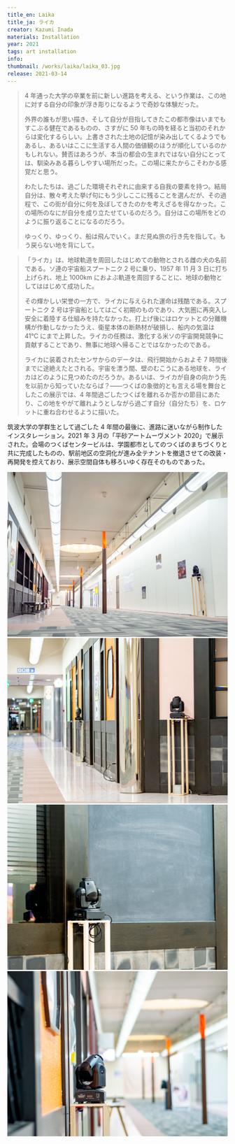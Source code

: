 ```yaml
---
title_en: Laika
title_ja: ライカ
creator: Kazumi Inada
materials: Installation
year: 2021
tags: art installation
info:
thumbnail: /works/laika/laika_03.jpg
release: 2021-03-14
---
```


> 4 年通った大学の卒業を前に新しい進路を考える、という作業は、この地に対する自分の印象が浮き彫りになるようで奇妙な体験だった。
>
> 外界の誰もが思い描き、そして自分が目指してきたこの都市像はいまでもすこぶる健在であるものの、さすがに 50 年もの時を経ると当初のそれからは変化するらしい。上書きされた土地の記憶が染み出してくるようでもあるし、あるいはここに生活する人間の価値観のほうが順化しているのかもしれない。賛否はあろうが、本当の都会の生まれではない自分にとっては、馴染みある暮らしやすい場所だった。この場に来たからこそわかる感覚だと思う。
>
> わたしたちは、過ごした環境それぞれに由来する自我の要素を持つ。結局自分は、散々考えた挙げ句にもう少しここに残ることを選んだが、その過程で、この街が自分に何を及ぼしてきたのかを考えざるを得なかった。この場所のなにが自分を成り立たせているのだろう。自分はこの場所をどのように振り返ることになるのだろう。
>
> ゆっくり、ゆっくり、船は飛んでいく。まだ見ぬ旅の行き先を指して。もう戻らない地を背にして。

> 「ライカ」は、地球軌道を周回したはじめての動物とされる雌の犬の名前である。ソ連の宇宙船スプートニク 2 号に乗り、1957 年 11 月 3 日に打ち上げられ、地上 1000km におよぶ軌道を周回することに、地球の動物としてははじめて成功した。
>
> その輝かしい栄誉の一方で、ライカに与えられた運命は残酷である。スプートニク 2 号は宇宙船としてはごく初期のものであり、大気圏に再突入し安全に着陸する仕組みを持たなかった。打上げ後にはロケットとの分離機構が作動しなかったうえ、衛星本体の断熱材が破損し、船内の気温は 41℃ にまで上昇した。ライカの任務は、激化する米ソの宇宙開発競争に貢献することであり、無事に地球へ帰ることではなかったのである。
>
> ライカに装着されたセンサからのデータは、飛行開始からおよそ 7 時間後までに途絶えたとされる。宇宙を漂う間、壁のむこうにある地球を、ライカはどのように見つめたのだろうか。あるいは、ライカが自身の向かう先を以前から知っていたならば？――つくばの象徴的とも言える場を舞台としたこの展示では、4 年間過ごしたつくばを離れるか否かの節目にあたり、この地をやがて離れようとしながら過ごす自分（自分たち）を、ロケットに重ね合わせるように描いた。

筑波大学の学群生として過ごした 4 年間の最後に、進路に迷いながら制作したインスタレーション。2021 年 3 月の「平砂アートムーヴメント 2020」で展示された。会場のつくばセンタービルは、学園都市としてのつくばのまちづくりと共に完成したものの、駅前地区の空洞化が進み全テナントを撤退させての改装・再開発を控えており、展示空間自体も移ろいゆく存在そのものであった。

![](/works/laika/laika_00.jpg)
![](/works/laika/laika_01.jpg)
![](/works/laika/laika_02.jpg)
![](/works/laika/laika_03.jpg)
